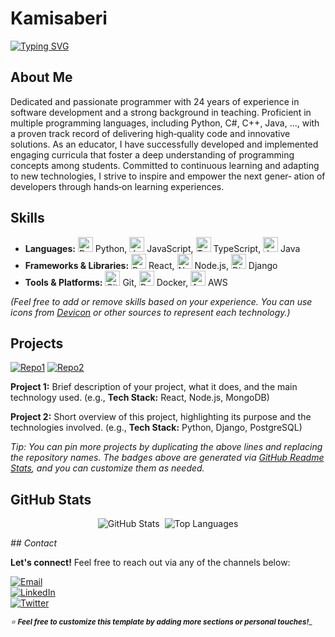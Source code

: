 # Kamisaberi

[![Typing SVG](https://readme-typing-svg.demolab.com/?lines=Software+Engineer;Open+Source+Enthusiast;Lifelong+Learner&center=true&vCenter=true&width=500&height=50)](https://git.io/typing-svg)

## About Me
Dedicated and passionate programmer with 24 years of experience in software development and a strong background in teaching. Proficient in
multiple programming languages, including Python, C#, C++, Java, ..., with a proven track record of delivering high‑quality code and innovative
solutions. As an educator, I have successfully developed and implemented engaging curricula that foster a deep understanding of programming
concepts among students. Committed to continuous learning and adapting to new technologies, I strive to inspire and empower the next gener‑
ation of developers through hands‑on learning experiences.

## Skills

- **Languages:** <img src="https://cdn.jsdelivr.net/gh/devicons/devicon/icons/python/python-original.svg" alt="Python" width="24" height="24" /> Python, <img src="https://cdn.jsdelivr.net/gh/devicons/devicon/icons/javascript/javascript-original.svg" alt="JavaScript" width="24" height="24" /> JavaScript, <img src="https://cdn.jsdelivr.net/gh/devicons/devicon/icons/typescript/typescript-original.svg" alt="TypeScript" width="24" height="24" /> TypeScript, <img src="https://cdn.jsdelivr.net/gh/devicons/devicon/icons/java/java-original.svg" alt="Java" width="24" height="24" /> Java  
- **Frameworks & Libraries:** <img src="https://cdn.jsdelivr.net/gh/devicons/devicon/icons/react/react-original.svg" alt="React" width="24" height="24" /> React, <img src="https://cdn.jsdelivr.net/gh/devicons/devicon/icons/nodejs/nodejs-original.svg" alt="Node.js" width="24" height="24" /> Node.js, <img src="https://cdn.jsdelivr.net/gh/devicons/devicon/icons/django/django-original.svg" alt="Django" width="24" height="24" /> Django  
- **Tools & Platforms:** <img src="https://cdn.jsdelivr.net/gh/devicons/devicon/icons/git/git-original.svg" alt="Git" width="24" height="24" /> Git, <img src="https://cdn.jsdelivr.net/gh/devicons/devicon/icons/docker/docker-original.svg" alt="Docker" width="24" height="24" /> Docker, <img src="https://cdn.jsdelivr.net/gh/devicons/devicon/icons/amazonwebservices/amazonwebservices-original.svg" alt="AWS" width="24" height="24" /> AWS  

*(Feel free to add or remove skills based on your experience. You can use icons from [Devicon](https://devicon.dev/) or other sources to represent each technology.)*

## Projects

<!-- Replace `Repo1` and `Repo2` with your project repository names -->
[![Repo1](https://github-readme-stats.vercel.app/api/pin/?username=kamisaberi&repo=xtorch&theme=transparent&hide_border=true)](https://github.com/kamisaberi/xtorch)
[![Repo2](https://github-readme-stats.vercel.app/api/pin/?username=kamisaberi&repo=xtorch-bridge&theme=transparent&hide_border=true)](https://github.com/kamisaberi/xtorch-bridge)

**Project 1:** Brief description of your project, what it does, and the main technology used. (e.g., **Tech Stack:** React, Node.js, MongoDB)  

**Project 2:** Short overview of this project, highlighting its purpose and the technologies involved. (e.g., **Tech Stack:** Python, Django, PostgreSQL)  

_*Tip:* You can pin more projects by duplicating the above lines and replacing the repository names. The badges above are generated via [GitHub Readme Stats](https://github.com/anuraghazra/github-readme-stats), and you can customize them as needed._

## GitHub Stats

<div align="center">
  <img src="https://github-readme-stats.vercel.app/api?username=kamisaberi&show_icons=true&theme=transparent&hide_border=true" alt="GitHub Stats" /> 
  <img src="https://github-readme-stats.vercel.app/api/top-langs/?username=kamisaberi&layout=compact&theme=transparent&hide_border=true" alt="Top Languages" />
</div>

_## Contact_

**Let's connect!** Feel free to reach out via any of the channels below:

[![Email](https://img.shields.io/badge/Email-me-c14438?style=flat&logo=Gmail&logoColor=white)](mailto:your.email@example.com)  
[![LinkedIn](https://img.shields.io/badge/LinkedIn-Profile-0A66C2?style=flat&logo=Linkedin&logoColor=white)](https://www.linkedin.com/in/yourusername)  
[![Twitter](https://img.shields.io/badge/Twitter-@yourhandle-1DA1F2?style=flat&logo=Twitter&logoColor=white)](https://twitter.com/yourhandle)  

_<sub>⭐ **Feel free to customize this template by adding more sections or personal touches!**_<sub>_

<!-- 
✅ Tip: You can add more badges (e.g., visitors count, GitHub trophies) and modify colors or icons by tweaking the URLs (see Shields.io and GitHub Readme Stats documentation for options).
--> 
